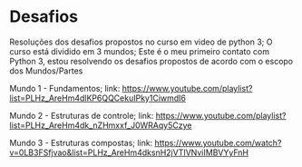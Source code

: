# Desafios
Resoluções dos desafios propostos no curso em video de python 3;
O curso está dividido em 3 mundos;
Este é o meu primeiro contato com Python 3, estou resolvendo os desafios
propostos de acordo com o escopo dos Mundos/Partes


Mundo 1 - Fundamentos; 
link: https://www.youtube.com/playlist?list=PLHz_AreHm4dlKP6QQCekuIPky1CiwmdI6

Mundo 2 - Estruturas de controle; 
link: https://www.youtube.com/playlist?list=PLHz_AreHm4dk_nZHmxxf_J0WRAqy5Czye

Mundo 3 - Estruturas compostas; 
link: https://www.youtube.com/watch?v=0LB3FSfjvao&list=PLHz_AreHm4dksnH2jVTIVNviIMBVYyFnH
